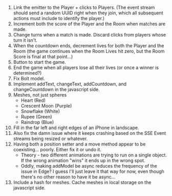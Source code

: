 1. Link the emitter to the Player + clicks to Players.
   (The event stream should send a random UUID right when they join, which all subsequent actions must include to identify the player.)
2. Increment both the score of the Player and the Room when matches are made.
3. Change turns when a match is made. Discard clicks from players whose turn it isn't.
4. When the countdown ends, decrement lives for both the Player and the Room (the game continues when the Room Lives hit zero, but the Room Score is final at that point...)
5. Button to start the game.
6. End the game when all players lose all their lives (or once a winner is determined?) 
7. Fix Bolt model.
8. Implement addText, changeText, addCountdown, and changeCountdown in the javascript side.
9. Meshes, not just spheres
    * Heart (Red)
    * Crescent Moon (Purple)
    * Snowflake (White)
    * Rupee (Green)
    * Raindrop (Blue)
10. Fill in the far left and right edges of an iPhone in landscape.
11. Also fix the damn issue where it keeps crashing based on the SSE Event streams being resized or whatever.
12. Having both a position setter and a move method appear to be coexisting... poorly. Either fix it or undo it.
    * Theory - two different animations are trying to run on a single object. If the wrong animation "wins" it ends up in the wrong spot.
    * Oddly, making addModel be async reduces the frequency of the issue in Edge? I guess I'll just leave it that way for now, even though there's no other reason to have it be async...
13. Include a hash for meshes. Cache meshes in local storage on the javascript side.